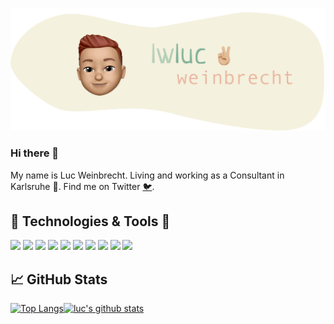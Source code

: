 [![me](./assets/header.GIF)](https://github.com/lwluc/lwluc)

### Hi there 👋

My name is Luc Weinbrecht. Living and working as a Consultant in Karlsruhe 🏰. Find me on Twitter [🐦](https://twitter.com/lwluc).

## 🔧 Technologies & Tools 🔨

![](https://img.shields.io/badge/OS-MacOS-informational?style=flat&logo=apple&logoColor=white&color=2bbc8a)
![](https://img.shields.io/badge/IDE-IntelliJ_IDEA-informational?style=flat&logo=intellij-idea&logoColor=white&color=2bbc8a)
![](https://img.shields.io/badge/Editor-VS_Code-informational?style=flat&logo=visual-studio-code&logoColor=white&color=2bbc8a)
![](https://img.shields.io/badge/Code-JavaScript-informational?style=flat&logo=javascript&logoColor=white&color=2bbc8a)
![](https://img.shields.io/badge/Code-Java-informational?style=flat&logo=java&logoColor=white&color=2bbc8a)
![](https://img.shields.io/badge/Code-Python-informational?style=flat&logo=python&logoColor=white&color=2bbc8a)
![](https://img.shields.io/badge/Code-Angular-informational?style=flat&logo=angular&logoColor=white&color=2bbc8a)
![](https://img.shields.io/badge/Shell-Bash-informational?style=flat&logo=gnu-bash&logoColor=white&color=2bbc8a)
![](https://img.shields.io/badge/Tools-Docker-informational?style=flat&logo=docker&logoColor=white&color=2bbc8a)
![](https://img.shields.io/badge/Methods-BPM-informational?style=flat&logo=bpm&logoColor=white&color=2bbc8a)

## 📈 GitHub Stats

<div style="display: flex">
  <a href="https://github.com/lwluc/lwluc">
    <img alt="Top Langs" src="https://github-readme-stats.vercel.app/api/top-langs/?username=lwluc&hide=css,html&title_color=81b29a&bg_color=3d405b&text_color=f2cc8f&icon_color=e07a5f&line_height=28" />
  </a>
  <a href="https://github.com/lwluc/lwluc">
    <img alt="luc's github stats" src="https://github-readme-stats.vercel.app/api?username=lwluc&show_icons=true&title_color=81b29a&bg_color=3d405b&text_color=f2cc8f&icon_color=e07a5f&line_height=27" />
  </a>
</div>
